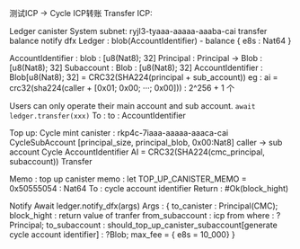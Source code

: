 测试ICP -> Cycle
ICP转账
Transfer ICP:

Ledger canister
	System subnet: ryjl3-tyaaa-aaaaa-aaaba-cai
		transfer
		balance
		notify dfx
Ledger :
	blob(AccountIdentifier) - balance { e8s : Nat64 }

AccountIdentifier : blob : [u8(Nat8); 32]
	Principal : Principal -> Blob : [u8(Nat8); 32]
	Subaccount : Blob : [u8(Nat8); 32]
	AccountIdentifier : Blob[u8(Nat8); 32] =  CRC32(SHA224(principal + sub_account))
		eg : ai = crc32(sha224(caller + [0x01; 0x00; ···; 0x00])) : 2^256 + 1 个

Users can only operate their main account and sub account.
``` await ledger.transfer(xxx) ```
To : to : AccountIdentifier


Top up:
Cycle mint canister : rkp4c-7iaaa-aaaaa-aaaca-cai
CycleSubAccount
	[principal_size, principal_blob, 0x00:Nat8]
	caller -> sub account
Cycle AccountIdentifier
	AI = CRC32(SHA224(cmc_principal, subaccount))
Transfer


Memo : top up canister memo : let TOP_UP_CANISTER_MEMO = 0x50555054 : Nat64
To : cycle account identifier
Return : #Ok(block_hight)

Notify
Await ledger.notify_dfx(args)
Args : {
	to_canister : Principal(CMC);
	block_hight : return value of tranfer
	from_subaccount : icp from where : ?Principal;
	to_subaccount : should_top_up_canister_subaccount[generate cycle account identifier] : ?Blob;
	max_fee = { e8s = 10_000}
}
